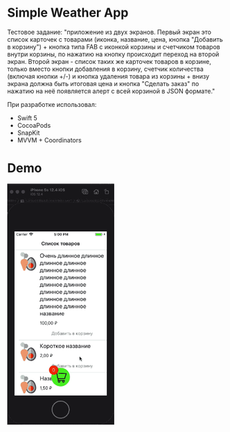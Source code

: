 Simple Weather App
=====
Тестовое задание:
"приложение из двух экранов. Первый экран это список карточек с товарами (иконка, название, цена, кнопка "Добавить в корзину") + кнопка типа FAB с иконкой корзины и счетчиком товаров внутри корзины, по нажатию на кнопку происходит переход на второй экран. Второй экран - список таких же карточек товаров в корзине, только вместо кнопки добавления в корзину, счетчик количества (включая кнопки +/-) и кнопка удаления товара из корзины + внизу экрана должна быть итоговая цена и кнопка "Сделать заказ" по нажатию на неë появляется алерт с всей корзиной в JSON формате."

При разработке использовал:
- Swift 5
- CocoaPods
- SnapKit
- MVVM + Coordinators

# Demo 
<img src="/app_demo.gif" width="247" height=" 556" />
